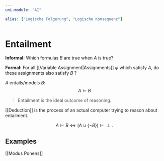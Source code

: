 ```yaml
---
uni-module: "AI"

alias: ["Logische Folgerung", "Logische Konsequenz"]
---
```


# Entailment

**Informal:**
Which formulas $B$ are true when $A$ is true?

**Formal:**
For all [[Variable Assignment|Assignments]] $\varphi$ which satisfy $A$, do these assignments also satisfy $B$ ?

$A$ entails/models $B$:
$$A \models B$$

> Entailment is the ideal outcome of reasoning.

[[Deduction]] is the process of an actual computer trying to reason about entailment.

$$A \models B \Longleftrightarrow(A \cup\{\neg B\}) \models \perp .$$

## Examples

[[Modus Ponens]]
